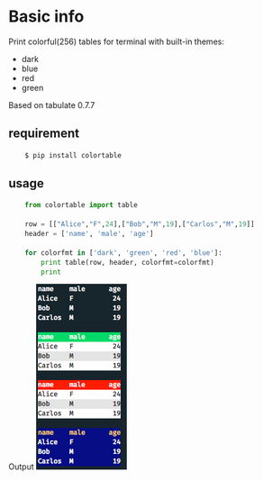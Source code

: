 # Basic info

Print colorful(256) tables for terminal with built-in themes: 

* dark
* blue
* red
* green

Based on tabulate 0.7.7

## requirement

```bash
    $ pip install colortable
```

## usage

```python
    from colortable import table

    row = [["Alice","F",24],["Bob","M",19],["Carlos","M",19]]
    header = ['name', 'male', 'age']

    for colorfmt in ['dark', 'green', 'red', 'blue']:
        print table(row, header, colorfmt=colorfmt)
        print

```

Output 
![Result](/images/table.png)